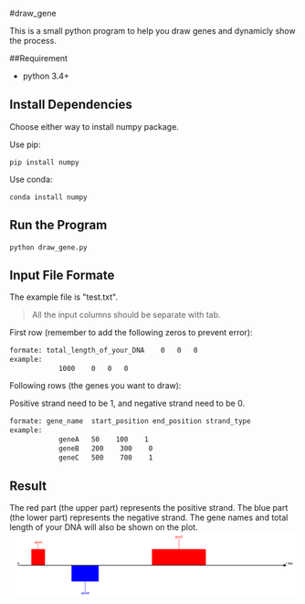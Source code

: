 #draw_gene

This is a small python program to help you draw genes and dynamicly show the process.

##Requirement

- python 3.4+


## Install Dependencies
Choose either way to install numpy package.

Use pip:

    pip install numpy
    
Use conda:
    
    conda install numpy
    
## Run the Program

    python draw_gene.py

## Input File Formate
The example file is "test.txt".
>All the input columns should be separate with tab.

First row (remember to add the following zeros to prevent error):

    formate: total_length_of_your_DNA    0   0   0
    example:            
                1000	0	0	0

Following rows (the genes you want to draw):

Positive strand need to be 1, and negative strand need to be 0. 

    formate: gene_name  start_position end_position strand_type
    example:
                geneA	50    100    1
                geneB   200    300    0
                geneC	500    700    1

## Result
The red part (the upper part) represents the positive strand.
The blue part (the lower part) represents the negative strand.
The gene names and total length of your DNA will also be shown on the plot.
![image](https://github.com/LeeYiFang/draw_gene/blob/master/output_result.PNG)
